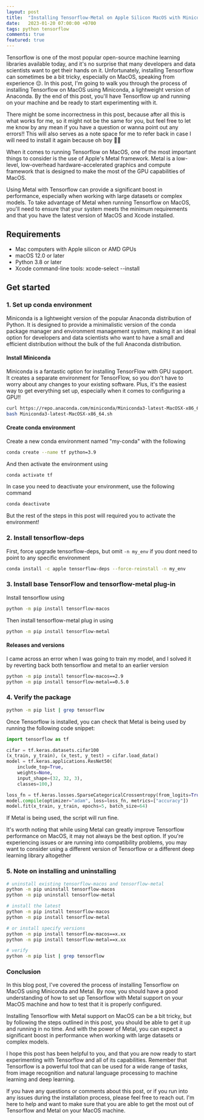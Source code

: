 ```yaml
---
layout: post
title:  "Installing Tensorflow-Metal on Apple Silicon MacOS with Miniconda"
date:   2023-01-20 07:00:00 +0700
tags: python tensorflow
comments: true
featured: true
---
```


Tensorflow is one of the most popular open-source machine learning libraries available today, and it's no surprise that many developers and data scientists want to get their hands on it. Unfortunately, installing Tensorflow can sometimes be a bit tricky, especially on MacOS, speaking from experience 😔. In this post, I'm going to walk you through the process of installing Tensorflow on MacOS using Miniconda, a lightweight version of Anaconda. By the end of this post, you'll have Tensorflow up and running on your machine and be ready to start experimenting with it.

There might be some incorrectness in this post, because after all this is what works for me, so it might not be the same for you, but feel free to let me know by any mean if you have a question or wanna point out any errors!! This will also serves as a note space for me to refer back in case I will need to install it again because oh boy 😮‍💨

When it comes to running Tensorflow on MacOS, one of the most important things to consider is the use of Apple's Metal framework. Metal is a low-level, low-overhead hardware-accelerated graphics and compute framework that is designed to make the most of the GPU capabilities of MacOS.

Using Metal with Tensorflow can provide a significant boost in performance, especially when working with large datasets or complex models. To take advantage of Metal when running Tensorflow on MacOS, you'll need to ensure that your system meets the minimum requirements and that you have the latest version of MacOS and Xcode installed.

## Requirements

- Mac computers with Apple silicon or AMD GPUs
- macOS 12.0 or later
- Python 3.8 or later
- Xcode command-line tools: xcode-select --install

## Get started

### 1. Set up conda environment

Miniconda is a lightweight version of the popular Anaconda distribution of Python. It is designed to provide a minimalistic version of the conda package manager and environment management system, making it an ideal option for developers and data scientists who want to have a small and efficient distribution without the bulk of the full Anaconda distribution.

#### Install Miniconda

Miniconda is a fantastic option for installing TensorFlow with GPU support. It creates a separate environment for TensorFlow, so you don't have to worry about any changes to your existing software. Plus, it's the easiest way to get everything set up, especially when it comes to configuring a GPU!!

```bash
curl https://repo.anaconda.com/miniconda/Miniconda3-latest-MacOSX-x86_64.sh -o Miniconda3-latest-MacOSX-x86_64.sh
bash Miniconda3-latest-MacOSX-x86_64.sh
```

#### Create conda environment

Create a new conda environment named "my-conda" with the following

```bash
conda create --name tf python=3.9
```

And then activate the environment using

```bash
conda activate tf
```

In case you need to deactivate your environment, use the following command

```bash
conda deactivate
```

But the rest of the steps in this post will required you to activate the environment!

### 2. Install tensorflow-deps

First, force upgrade tensorflow-deps, but omit `-n my_env` if you dont need to point to any specific environment

```bash
conda install -c apple tensorflow-deps --force-reinstall -n my_env
```

### 3. Install base TensorFlow and tensorflow-metal plug-in

Install tensorflow using

```bash
python -m pip install tensorflow-macos
```

Then install tensorflow-metal plug in using

```bash
python -m pip install tensorflow-metal
```

#### Releases and versions

I came across an error when I was going to train my model, and I solved it by reverting back both tensorflow and metal to an earlier version

```bash
python -m pip install tensorflow-macos==2.9
python -m pip install tensorflow-metal==0.5.0
```

### 4. Verify the package

```bash
python -m pip list | grep tensorflow
```

Once Tensorflow is installed, you can check that Metal is being used by running the following code snippet:

```python
import tensorflow as tf

cifar = tf.keras.datasets.cifar100
(x_train, y_train), (x_test, y_test) = cifar.load_data()
model = tf.keras.applications.ResNet50(
    include_top=True,
    weights=None,
    input_shape=(32, 32, 3),
    classes=100,)

loss_fn = tf.keras.losses.SparseCategoricalCrossentropy(from_logits=True)
model.compile(optimizer="adam", loss=loss_fn, metrics=["accuracy"])
model.fit(x_train, y_train, epochs=5, batch_size=64)
```

If Metal is being used, the script will run fine.

It's worth noting that while using Metal can greatly improve Tensorflow performance on MacOS, it may not always be the best option. If you're experiencing issues or are running into compatibility problems, you may want to consider using a different version of Tensorflow or a different deep learning library altogether

### 5. Note on installing and uninstalling

```bash
# uninstall existing tensorflow-macos and tensorflow-metal
python -m pip uninstall tensorflow-macos
python -m pip uninstall tensorflow-metal

# install the latest
python -m pip install tensorflow-macos
python -m pip install tensorflow-metal

# or install specify versions
python -m pip install tensorflow-macos==x.xx
python -m pip install tensorflow-metal==x.xx

# verify
python -m pip list | grep tensorflow
```

### Conclusion

In this blog post, I've covered the process of installing Tensorflow on MacOS using Miniconda and Metal. By now, you should have a good understanding of how to set up Tensorflow with Metal support on your MacOS machine and how to test that it is properly configured.

Installing Tensorflow with Metal support on MacOS can be a bit tricky, but by following the steps outlined in this post, you should be able to get it up and running in no time. And with the power of Metal, you can expect a significant boost in performance when working with large datasets or complex models.

I hope this post has been helpful to you, and that you are now ready to start experimenting with Tensorflow and all of its capabilities. Remember that Tensorflow is a powerful tool that can be used for a wide range of tasks, from image recognition and natural language processing to machine learning and deep learning.

If you have any questions or comments about this post, or if you run into any issues during the installation process, please feel free to reach out. I'm here to help and want to make sure that you are able to get the most out of Tensorflow and Metal on your MacOS machine.
